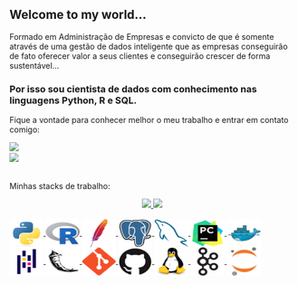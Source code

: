 ## Welcome to my world...

Formado em Administração de Empresas e convicto de que é somente através de uma gestão de dados inteligente que as empresas conseguirão de fato oferecer valor a seus clientes e conseguirão crescer de forma sustentável...

### Por isso sou cientista de dados com conhecimento nas linguagens Python, R e SQL.

Fique a vontade para conhecer melhor o meu trabalho e entrar em contato comigo:

<a href="https://www.linkedin.com/in/ingoreichertjr" target="_blank">
<img src="https://img.shields.io/badge/-LinkedIn-%230077B5?style=for-the-badge&logo=linkedin&logoColor=white" target="_blank">
</a>
<br>
<a href="https://medium.com/@ingoreichertjr" target="_blank">
<img src="https://user-images.githubusercontent.com/80931224/223973814-4aae1890-5da0-4ed9-b1d0-cb79e099f751.png">
</a>
<br>
<br>

Minhas stacks de trabalho:
<div align="center">
  <a href="https://github.com/ingoreichertjr">
  <img height="180em" src="https://github-readme-stats.vercel.app/api?username=ingoreichertjr&show_icons=true&theme=dark&include_all_commits=true&count_private=true"/>
  <img height="180em" src="https://github-readme-stats.vercel.app/api/top-langs/?username=ingoreichertjr&layout=compact&langs_count=7&theme=dark"/>
</div>
  <div style="display: inline_block"><br>
  <img align="center" alt="Ingo-Python" height="50" width="60" src="https://raw.githubusercontent.com/devicons/devicon/master/icons/python/python-original.svg">
  <img align="center" alt="Ingo-R" height="50" width="60" src="https://raw.githubusercontent.com/devicons/devicon/master/icons/r/r-original.svg">
  <img align="center" alt="Ingo-Apache" height="50" width="60" src="https://raw.githubusercontent.com/devicons/devicon/master/icons/apache/apache-original.svg">
  <img align="center" alt="Ingo-Postgres" height="50" width="60" src="https://raw.githubusercontent.com/devicons/devicon/master/icons/postgresql/postgresql-original.svg">
  <img align="center" alt="Ingo-Postgres" height="50" width="60" src="https://raw.githubusercontent.com/devicons/devicon/master/icons/mysql/mysql-original.svg">
  <img align="center" alt="Ingo-Postgres" height="50" width="60" src="https://raw.githubusercontent.com/devicons/devicon/master/icons/pycharm/pycharm-original.svg">
  <img align="center" alt="Ingo-Postgres" height="50" width="60" src="https://raw.githubusercontent.com/devicons/devicon/master/icons/docker/docker-original.svg">
  <img align="center" alt="Ingo-Postgres" height="50" width="60" src="https://raw.githubusercontent.com/devicons/devicon/master/icons/pandas/pandas-original.svg">
  <img align="center" alt="Ingo-Postgres" height="50" width="60" src="https://raw.githubusercontent.com/devicons/devicon/master/icons/flask/flask-original.svg">
   <img align="center" alt="Ingo-Postgres" height="50" width="60" src="https://raw.githubusercontent.com/devicons/devicon/master/icons/git/git-original.svg">
   <img align="center" alt="Ingo-Postgres" height="50" width="60" src="https://raw.githubusercontent.com/devicons/devicon/master/icons/github/github-original.svg">
   <img align="center" alt="Ingo-Postgres" height="50" width="60" src="https://raw.githubusercontent.com/devicons/devicon/master/icons/linux/linux-original.svg">
   <img align="center" alt="Ingo-Postgres" height="50" width="60" src="https://raw.githubusercontent.com/devicons/devicon/master/icons/apachekafka/apachekafka-original.svg">
   <img align="center" alt="Ingo-Postgres" height="50" width="60" src="https://raw.githubusercontent.com/devicons/devicon/master/icons/jupyter/jupyter-original.svg">


